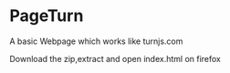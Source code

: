 # PageTurn
<p>A basic Webpage which works like turnjs.com</p>
<p>Download the zip,extract and open index.html on firefox</p>
